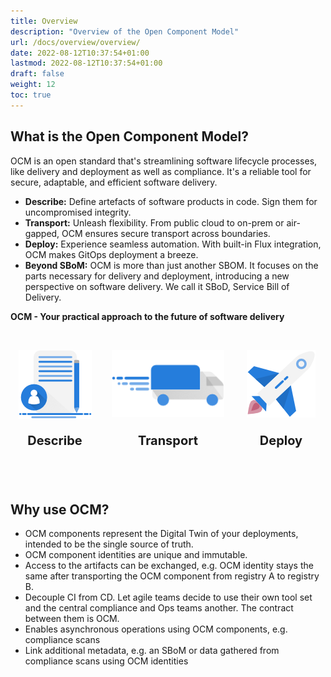 ```yaml
---
title: Overview
description: "Overview of the Open Component Model"
url: /docs/overview/overview/
date: 2022-08-12T10:37:54+01:00
lastmod: 2022-08-12T10:37:54+01:00
draft: false
weight: 12
toc: true
---
```


## What is the Open Component Model?

 OCM is an open standard that's streamlining software lifecycle processes, like delivery and deployment as well as compliance.
 It's a reliable tool for secure, adaptable, and efficient software delivery.

- **Describe:** Define artefacts of software products in code. Sign them for uncompromised integrity.
- **Transport:** Unleash flexibility. From public cloud to on-prem or air-gapped, OCM ensures secure transport across boundaries.
- **Deploy:** Experience seamless automation. With built-in Flux integration, OCM makes GitOps deployment a breeze.
- **Beyond SBoM:** OCM is more than just another SBOM. It focuses on the parts necessary for delivery and deployment, introducing a new perspective on software delivery. We call it SBoD, Service Bill of Delivery.

**OCM - Your practical approach to the future of software delivery**

&nbsp;&nbsp;

<div style="display: grid; grid-template-columns: repeat(3, 1fr); grid-gap: 20px; margin-bottom: 40px;">
  <div style="text-align: center;">
    <img src="/images/describe-test.png" alt="Describe" style="max-width: 120px;">
  </div>
  <div style="text-align: center;">
    <img src="/images/transport-test.png" alt="Transport" style="max-width: 180px;">
  </div>
  <div style="text-align: center;">
    <img src="/images/deploy-test.png" alt="Deploy" style="max-width: 120px;">
  </div>
  <div style="text-align: center;">
    <h3 style="font-size: 20px; font-weight: bold; margin: 0;">Describe</h3>
  </div>
  <div style="text-align: center;">
    <h3 style="font-size: 20px; font-weight: bold; margin: 0;">Transport</h3>
  </div>
  <div style="text-align: center;">
    <h3 style="font-size: 20px; font-weight: bold; margin: 0;">Deploy</h3>
  </div>
</div>


&nbsp;&nbsp;&nbsp;&nbsp;

## Why use OCM?

- OCM components represent the Digital Twin of your deployments, intended to be the single source of truth.
- OCM component identities are unique and immutable.
- Access to the artifacts can be exchanged, e.g. OCM identity stays the same after transporting the OCM component from registry A to registry B.
- Decouple CI from CD. Let agile teams decide to use their own tool set and the central compliance and Ops teams another. The contract between them is OCM.
- Enables asynchronous operations using OCM components, e.g. compliance scans
- Link additional metadata, e.g. an SBoM or data gathered from compliance scans using OCM identities
